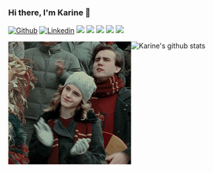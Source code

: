 ### Hi there, I'm Karine 👋

[![Github](https://img.shields.io/badge/-Github-000?style=flat-square&logo=Github&logoColor=white&link=https://github.com/karinecasant)](https://github.com/karinecasant)
[![Linkedin](https://img.shields.io/badge/-LinkedIn-blue?style=flat-square&logo=Linkedin&logoColor=white&link=https://www.linkedin.com/in/vittoria-borotto/)](https://www.linkedin.com/in/karine-santos-8023b6127/)
<img src="https://img.shields.io/badge/Back End-Java-f55247"/>
<img src="https://img.shields.io/badge/Angular-developer"/>
<img src="https://img.shields.io/badge/dev-fullstack-orange"/>
<img src="https://img.shields.io/badge/dev-javascript-yellow"/>
<img src="https://img.shields.io/badge/learning-docker-blue"/>



<a href=""><img align="left" width="250" height="250" src="https://github.com/Karinecasant/Karinecasant/blob/main/1ad68d3c0159994a2314346e28ebfeb2.gif"></a> ![Karine's github stats](https://github-readme-stats.vercel.app/api?username=karinecasant&show_icons=true&theme=tokyonight)
